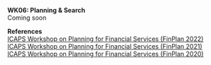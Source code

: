 **WK06: Planning & Search**  
Coming soon

**References**  
[ICAPS Workshop on Planning for Financial Services (FinPlan 2022)](https://icaps22.icaps-conference.org/workshops/FinPlan/)  
[ICAPS Workshop on Planning for Financial Services (FinPlan 2021)](https://icaps21.icaps-conference.org/workshops/FinPlan/)  
[ICAPS Workshop on Planning for Financial Services (FinPlan 2020)](https://icaps20subpages.icaps-conference.org/workshops/finplan/)  

